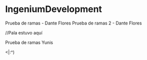 # IngeniumDevelopment


Prueba de ramas - Dante Flores
Prueba de ramas 2 - Dante Flores

//Pala estuvo aquí


Prueba de ramas Yunis

<|:^)
